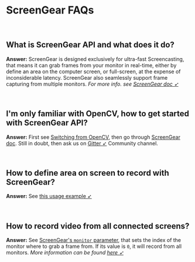<!--
===============================================
vidgear library source-code is deployed under the Apache 2.0 License:

Copyright (c) 2019-2020 Abhishek Thakur(@abhiTronix) <abhi.una12@gmail.com>

Licensed under the Apache License, Version 2.0 (the "License");
you may not use this file except in compliance with the License.
You may obtain a copy of the License at

   http://www.apache.org/licenses/LICENSE-2.0

Unless required by applicable law or agreed to in writing, software
distributed under the License is distributed on an "AS IS" BASIS,
WITHOUT WARRANTIES OR CONDITIONS OF ANY KIND, either express or implied.
See the License for the specific language governing permissions and
limitations under the License.
===============================================
-->

# ScreenGear FAQs

&nbsp;

## What is ScreenGear API and what does it do?

**Answer:** ScreenGear is designed exclusively for ultra-fast Screencasting, that means it can grab frames from your monitor in real-time, either by define an area on the computer screen, or full-screen, at the expense of inconsiderable latency. ScreenGear also seamlessly support frame capturing from multiple monitors. _For more info. see [ScreenGear doc ➶](/gears/screengear/overview/)_

&nbsp;

## I'm only familiar with OpenCV, how to get started with ScreenGear API?

**Answer:** First see [Switching from OpenCV](/switch_from_cv/#switching-videocapture-apis), then go through [ScreenGear doc](/gears/screengear/overview/). Still in doubt, then ask us on [Gitter ➶](https://gitter.im/vidgear/community) Community channel.

&nbsp;

## How to define area on screen to record with ScreenGear?

**Answer:** See [this usage example ➶](/gears/screengear/usage/#using-screengear-with-variable-screen-dimensions)

&nbsp;

## How to record video from all connected screens?

**Answer:** See [ScreenGear's `monitor` parameter](/gears/screengear/params/#monitor), that sets the index of the monitor where to grab a frame from. If its value is `0`, it will record from all monitors. _More information can be found [here  ➶](https://python-mss.readthedocs.io/api.html#mss.tools.mss.base.MSSMixin.monitors)_

&nbsp;